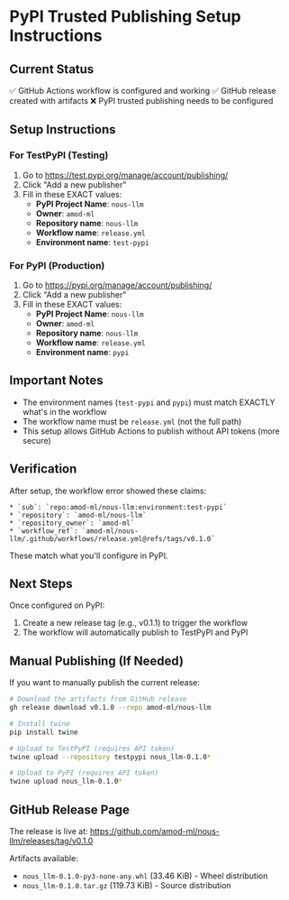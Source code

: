 # PyPI Trusted Publishing Setup Instructions

## Current Status
✅ GitHub Actions workflow is configured and working
✅ GitHub release created with artifacts
❌ PyPI trusted publishing needs to be configured

## Setup Instructions

### For TestPyPI (Testing)

1. Go to https://test.pypi.org/manage/account/publishing/
2. Click "Add a new publisher"
3. Fill in these EXACT values:
   - **PyPI Project Name**: `nous-llm`
   - **Owner**: `amod-ml`
   - **Repository name**: `nous-llm`
   - **Workflow name**: `release.yml`
   - **Environment name**: `test-pypi`

### For PyPI (Production)

1. Go to https://pypi.org/manage/account/publishing/
2. Click "Add a new publisher"
3. Fill in these EXACT values:
   - **PyPI Project Name**: `nous-llm`
   - **Owner**: `amod-ml`
   - **Repository name**: `nous-llm`
   - **Workflow name**: `release.yml`
   - **Environment name**: `pypi`

## Important Notes

- The environment names (`test-pypi` and `pypi`) must match EXACTLY what's in the workflow
- The workflow name must be `release.yml` (not the full path)
- This setup allows GitHub Actions to publish without API tokens (more secure)

## Verification

After setup, the workflow error showed these claims:
```
* `sub`: `repo:amod-ml/nous-llm:environment:test-pypi`
* `repository`: `amod-ml/nous-llm`
* `repository_owner`: `amod-ml`
* `workflow_ref`: `amod-ml/nous-llm/.github/workflows/release.yml@refs/tags/v0.1.0`
```

These match what you'll configure in PyPI.

## Next Steps

Once configured on PyPI:
1. Create a new release tag (e.g., v0.1.1) to trigger the workflow
2. The workflow will automatically publish to TestPyPI and PyPI

## Manual Publishing (If Needed)

If you want to manually publish the current release:

```bash
# Download the artifacts from GitHub release
gh release download v0.1.0 --repo amod-ml/nous-llm

# Install twine
pip install twine

# Upload to TestPyPI (requires API token)
twine upload --repository testpypi nous_llm-0.1.0*

# Upload to PyPI (requires API token)
twine upload nous_llm-0.1.0*
```

## GitHub Release Page

The release is live at: https://github.com/amod-ml/nous-llm/releases/tag/v0.1.0

Artifacts available:
- `nous_llm-0.1.0-py3-none-any.whl` (33.46 KiB) - Wheel distribution
- `nous_llm-0.1.0.tar.gz` (119.73 KiB) - Source distribution
